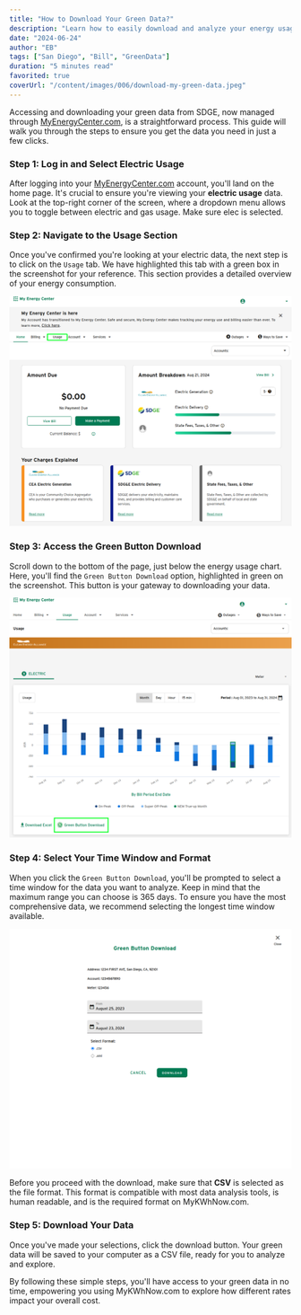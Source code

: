 ```yaml
---
title: "How to Download Your Green Data?"
description: "Learn how to easily download and analyze your energy usage from your energy provider with our step-by-step guide. Whether you're looking to save on costs or just curious about your consumption, this quick tutorial will walk you through everything you need to know. Get started now and take control of your energy future!"
date: "2024-06-24"
author: "EB"
tags: ["San Diego", "Bill", "GreenData"]
duration: "5 minutes read"
favorited: true
coverUrl: "/content/images/006/download-my-green-data.jpeg"
---
```


Accessing and downloading your green data from SDGE, now managed through [MyEnergyCenter.com](https://myenergycenter.com), is a straightforward process. This guide will walk you through the steps to ensure you get the data you need in just a few clicks.

### Step 1: Log in and Select Electric Usage

After logging into your [MyEnergyCenter.com](https://myenergycenter.com) account, you'll land on the home page. It's crucial to ensure you're viewing your **electric usage** data. Look at the top-right corner of the screen, where a dropdown menu allows you to toggle between electric and gas usage. Make sure elec is selected.

### Step 2: Navigate to the Usage Section

Once you've confirmed you're looking at your electric data, the next step is to click on the `Usage` tab. We have highlighted this tab with a green box in the screenshot for your reference. This section provides a detailed overview of your energy consumption.

![Navigate to Usage Section](/content/images/006/sdge-select-usage.png)

### Step 3: Access the Green Button Download

Scroll down to the bottom of the page, just below the energy usage chart. Here, you'll find the `Green Button Download` option, highlighted in green on the screenshot. This button is your gateway to downloading your data.

![Access Green Button Download](/content/images/006/sdge-select-green-button-download.png)

### Step 4: Select Your Time Window and Format

When you click the `Green Button Download`, you'll be prompted to select a time window for the data you want to analyze. Keep in mind that the maximum range you can choose is 365 days. To ensure you have the most comprehensive data, we recommend selecting the longest time window available.

![Select Time Window and Format](/content/images/006/sdge-select-time-window.png)

Before you proceed with the download, make sure that **CSV** is selected as the file format. This format is compatible with most data analysis tools, is human readable, and is the required format on MyKWhNow.com.

### Step 5: Download Your Data

Once you've made your selections, click the download button. Your green data will be saved to your computer as a CSV file, ready for you to analyze and explore.

By following these simple steps, you'll have access to your green data in no time, empowering you using MyKWhNow.com to explore how different rates impact your overall cost. 